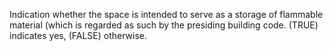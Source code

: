 Indication whether the space is intended to serve as a storage of flammable material (which is regarded as such by the presiding building code. (TRUE) indicates yes, (FALSE) otherwise.
